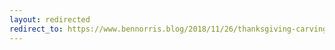 ```yaml
---
layout: redirected
redirect_to: https://www.bennorris.blog/2018/11/26/thanksgiving-carving.html
---
```


